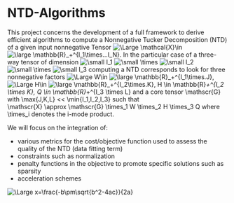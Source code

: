 # NTD-Algorithms
This project concerns the development of a full framework to derive efficient algorithms to compute a Nonnegative Tucker Decomposition (NTD) of a given
input nonnegative Tensor ![\Large \mathcal{X}\in](https://latex.codecogs.com/svg.latex?\Large&space;\mathcal{X}\in) 
![\large \mathbb{R}_+^{I_1\times...I_N}](https://latex.codecogs.com/svg.latex?\large&space;\mathbb{R}_+^{I_1\times...I_N}).
In the particular case of a three-way tensor of dimension ![\small I_1](https://latex.codecogs.com/svg.latex?\small&space;I_1) ![\small \times](https://latex.codecogs.com/svg.latex?\small&space;\times) ![\small I_2](https://latex.codecogs.com/svg.latex?\small&space;I_2) ![\small \times](https://latex.codecogs.com/svg.latex?\small&space;\times) ![\small I_3](https://latex.codecogs.com/svg.latex?\small&space;I_3)
computing a NTD corresponds to look for three nonnegative factors 
![\Large W\in](https://latex.codecogs.com/svg.latex?\Large&space;W\in) 
![\large \mathbb{R}_+^{I_1\times.J}](https://latex.codecogs.com/svg.latex?\large&space;\mathbb{R}_+^{I_1\times.J}),
![\Large H\in](https://latex.codecogs.com/svg.latex?\Large&space;H\in) 
![\large \mathbb{R}_+^{I_2\times.K}](https://latex.codecogs.com/svg.latex?\large&space;\mathbb{R}_+^{I_2\times.K}),
H \in \mathbb{R}_+^{I_2 \times K}, 
Q \in \mathbb{R}_+^{I_3 \times L} and a core tensor 
\mathscr{G} with \max{J,K,L} << \min{I_1,I_2,I_3} such that  
\mathscr{X} \approx \mathscr{G} \times_1 W \times_2 H \times_3 Q
where \times_i denotes the i-mode product.

We will focus on the integration of:
  - various metrics for the cost/objective function used to assess the quality of the NTD (data fitting term)
  - constraints such as normalization
  - penalty functions in the objective to promote specific solutions such as sparsity
  - acceleration schemes
  
![\Large x=\frac{-b\pm\sqrt{b^2-4ac}}{2a}](https://latex.codecogs.com/svg.latex?\Large&space;x=\frac{-b\pm\sqrt{b^2-4ac}}{2a}) 
